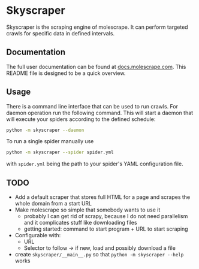 # Skyscraper

Skyscraper is the scraping engine of molescrape. It can perform targeted
crawls for specific data in defined intervals.


## Documentation

The full user documentation can be found at
[docs.molescrape.com](https://docs.molescrape.com/). This README file is
designed to be a quick overview.


## Usage

There is a command line interface that can be used to run crawls. For daemon
operation run the following command. This will start a daemon that will
execute your spiders according to the defined schedule:

```bash
python -m skyscraper --daemon
```

To run a single spider manually use

```bash
python -m skyscraper --spider spider.yml
```

with `spider.yml` being the path to your spider's YAML configuration file.


## TODO

* Add a default scraper that stores full HTML for a page and scrapes the
  whole domain from a start URL
* Make molescrape so simple that somebody wants to use it
  * probably I can get rid of scrapy, because I do not need parallelism and
    it complicates stuff like downloading files
  * getting started: command to start program + URL to start scraping
* Configurable with:
  * URL
  * Selector to follow -> if new, load and possibly download a file
* create `skyscraper/__main__.py` so that `python -m skyscraper --help` works
